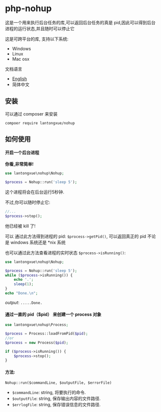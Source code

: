 php-nohup
===

这是一个用来执行后台任务的库,可以返回后台任务的真是 pid,因此可以得到后台进程的运行状态,并且随时可以停止它 

这是可跨平台的库, 支持以下系统:   
- Windows
- Linux
- Mac osx

文档语言  
- [English](README.md)
- 简体中文

安装
---

可以通过 composer 来安装

`compoer require lantongxue/nohup`

如何使用
---

#### 开启一个后台进程

**你看,非常简单!**

```php
use lantongxue\nohup\Nohup;

$process = Nohup::run('sleep 5');
```
这个进程将会在后台运行5秒钟.

不过,你可以随时停止它:

```php
//...
$process->stop();
```
他已经被 kill 了!

可以 通过此方法得到进程的 pid: `$process->getPid()`, 可以返回真正的 pid 不论是 windows 系统还是 *nix 系统

也可以通过此方法查看进程的实时状态 `$process->isRunning()`:
```php
use lantongxue\nohup\Nohup;

$process = Nohup::run('sleep 5');
while ($process->isRunning()) {
    echo '.';
    sleep(1);
}
echo "Done.\n";

```
*output*: `.....Done.`   



#### 通过一直的 pid（$pid） 来创建一个 process 对象

```php
use lantongxue\nohup\Process;

$process = Process::loadFromPid($pid);  
//or
$process = new Process($pid); 

if ($process->isRunning()) {
    $process->stop();
}
```
####  方法:
`Nohup::run($commandLine, $outputFile, $errorFile)`  
- `$commandLine`: string, 将要执行的命令.  
- `$outputFile`: string, 保存输出内容的文件路径.  
- `$errlogFile`: string, 保存错误信息的文件路径.  